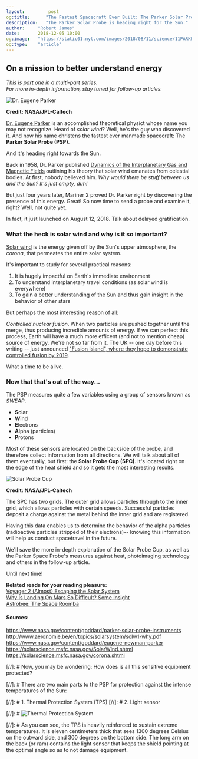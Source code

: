 ```yaml
---
layout:         post
og:title:      "The Fastest Spacecraft Ever Built: The Parker Solar Probe "
description:   "The Parker Solar Probe is heading right for the Sun."
author:     "Robert James"
date:       2018-12-05 10:00
og:image:   "https://static01.nyt.com/images/2018/08/11/science/11PARKER1/11PARKER1-jumbo.jpg?quality=90&auto=webp"
og:type:    "article"
---
```


## On a mission to better understand energy
*This is part one in a multi-part series.*  
*For more in-depth information, stay tuned for follow-up articles.*  
  
![Dr. Eugene Parker](https://static01.nyt.com/images/2018/08/11/science/11PARKER1/11PARKER1-jumbo.jpg?quality=90&auto=webp)

**Credit: NASA/JPL-Caltech**
  
[Dr. Eugene Parker](https://www.nasa.gov/content/goddard/eugene-newman-parker) is an accomplished theoretical physict whose name you may not recognize. Heard of *solar wind*? Well, he's the guy who discovered it. And now his name christens the fastest ever manmade spacecraft: The **Parker Solar Probe (PSP)**.   

And it's heading right towards the Sun.  

Back in 1958, Dr. Parker published [Dynamics of the Interplanetary Gas and Magnetic Fields](http://articles.adsabs.harvard.edu/cgi-bin/nph-iarticle_query?1958ApJ...128..664P&data_type=PDF_HIGH&whole_paper=YES&type=PRINTER&filetype=.pdf) outlining his theory that solar wind emanates from celestial bodies. At first, nobody believed him. *Why would there be stuff between us and the Sun? It's just empty, duh!*  

But just four years later, Mariner 2 proved Dr. Parker right by discovering the presence of this energy. Great! So now time to send a probe and examine it, right? Well, not quite yet.  
  
In fact, it just launched on August 12, 2018. Talk about delayed gratification.

### What the heck is solar wind and why is it so important?

[Solar wind](https://solarscience.msfc.nasa.gov/SolarWind.shtml) is the energy given off by the Sun's upper atmosphere, the *corona*, that permeates the entire solar system.

It's important to study for several practical reasons: 
   
1. It is hugely impactful on Earth's immediate environment
2. To understand interplanetary travel conditions (as solar wind is everywhere)
3. To gain a better understanding of the Sun and thus gain insight in the behavior of other stars

But perhaps the most interesting reason of all:  
  
*Controlled nuclear fusion*. When two particles are pushed together until the merge, thus producing incredible amounts of energy. If we can perfect this process, Earth will have a much more efficent (and not to mention cheap) source of energy. We're not so far from it. The UK -- one day before this writing -- just announced ["Fusion Island", where they hope to demonstrate controlled fusion by 2019](https://www.businessgreen.com/bg/news/3067747/fusion-island-uk-start-up-reveals-plans-for-pioneering-nuclear-fusion-research).  

What a time to be alive.  
  
### Now that that's out of the way...

The PSP measures quite a few variables using a group of sensors known as *SWEAP*.  
  
- **S**olar  
- **W**ind  
- **E**lectrons  
- **A**lpha (particles)  
- **P**rotons  
  
Most of these sensors are located on the backside of the probe, and therefore collect information from all directions. We will talk about all of them eventually, but first: the **Solar Probe Cup (SPC)**. It's located right on the edge of the heat shield and so it gets the most interesting results.
  
![Solar Probe Cup](https://www.cfa.harvard.edu/sweap/images/SPC_Glamour.jpg)  

**Credit: NASA/JPL-Caltech**
  
The SPC has two grids. The outer grid allows particles through to the inner grid, which allows particles with certain speeds. Successful particles deposit a charge against the metal behind the inner grid and are registered.  
  
Having this data enables us to determine the behavior of the alpha particles (radioactive particles stripped of their electrons)-- knowing this information will help us conduct spacetravel in the future.  
  
We'll save the more in-depth explanation of the Solar Probe Cup, as well as the Parker Space Probe's measures against heat, photoimaging technology and others in the follow-up article.  
  
Until next time!  
  
**Related reads for your reading pleasure:**  
[Voyager 2 (Almost) Escaping the Solar System](https://inspiredspace.blog/Voyager-2-Escape-is-Like-Moving-Out.html)  
[Why Is Landing On Mars So Difficult? Some Insight](https://inspiredspace.blog/Why-is-Landing-On-Mars-So-Difficult-Some-InSight.html)  
[Astrobee: The Space Roomba](https://inspiredspace.blog/Astrobee-Roomba-for-Astronauts.html)

#### Sources:
https://www.nasa.gov/content/goddard/parker-solar-probe-instruments  
http://www.aeronomie.be/en/topics/solarsystem/solw1-why.pdf  
https://www.nasa.gov/content/goddard/eugene-newman-parker  
https://solarscience.msfc.nasa.gov/SolarWind.shtml  
https://solarscience.msfc.nasa.gov/corona.shtml  


[//]: # Now, you may be wondering: How does is all this sensitive equipment protected?
  
[//]: # There are two main parts to the PSP for protection against the intense temperatures of the Sun:  

[//]: # 1. Thermal Protection System (TPS)
[//]: # 2. Light sensor 
  
[//]: # ![Thermal Protection System](https://3c1703fe8d.site.internapcdn.net/newman/gfx/news/hires/2018/cantheparker.jpg)  
  
[//]: # As you can see, the TPS is heavily reinforced to sustain extreme temperatures. It is eleven centimeters thick that sees 1300 degrees Celsius on the outward side, and 300 degrees on the bottom side. The long arm on the back (or ram) contains the light sensor that keeps the shield pointing at the optimal angle so as to not damage equipment.










